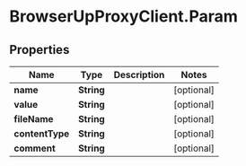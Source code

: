 # BrowserUpProxyClient.Param

## Properties

Name | Type | Description | Notes
------------ | ------------- | ------------- | -------------
**name** | **String** |  | [optional] 
**value** | **String** |  | [optional] 
**fileName** | **String** |  | [optional] 
**contentType** | **String** |  | [optional] 
**comment** | **String** |  | [optional] 


